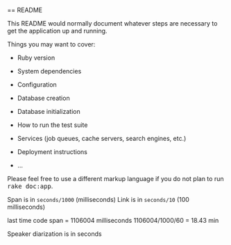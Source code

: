 == README

This README would normally document whatever steps are necessary to get the
application up and running.

Things you may want to cover:

* Ruby version

* System dependencies

* Configuration

* Database creation

* Database initialization

* How to run the test suite

* Services (job queues, cache servers, search engines, etc.)

* Deployment instructions

* ...


Please feel free to use a different markup language if you do not plan to run
<tt>rake doc:app</tt>.


Span is in `seconds/1000` (milliseconds)
Link is in  `seconds/10` (100 milliseconds)


last time code span = 1106004 milliseconds 
1106004/1000/60 = 18.43 min


Speaker diarization is in seconds 
